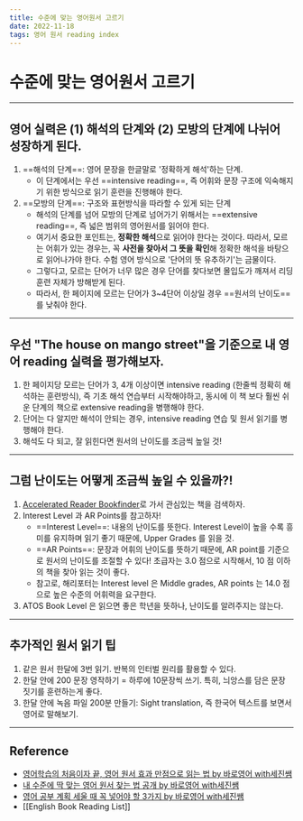 ```yaml
---
title: 수준에 맞는 영어원서 고르기
date: 2022-11-18
tags: 영어 원서 reading index
---
```


# 수준에 맞는 영어원서 고르기

---
## 영어 실력은 (1) 해석의 단계와 (2) 모방의 단계에 나뉘어 성장하게 된다.

1. ==해석의 단계==: 영어 문장을 한글말로 '정확하게 해석'하는 단계. 
	- 이 단계에서는 우선 ==intensive reading==, 즉 어휘와 문장 구조에 익숙해지기 위한 방식으로 읽기 훈련을 진행해야 한다. 
2. ==모방의 단계==: 구조와 표현방식을 따라할 수 있게 되는 단계
	- 해석의 단계를 넘어 모방의 단계로 넘어가기 위해서는 ==extensive reading==, 즉 넓은 범위의 영어원서를 읽어야 한다. 
	- 여기서 중요한 포인트는, **정확한 해석**으로 읽어야 한다는 것이다. 따라서, 모르는 어휘가 있는 경우는, 꼭 **사전을 찾아서 그 뜻을 확인**해 정확한 해석을 바탕으로 읽어나가야 한다. 수험 영어 방식으로 '단어의 뜻 유추하기'는 금물이다.
	- 그렇다고, 모르는 단어가 너무 많은 경우 단어를 찾다보면 몰입도가 깨져서 리딩 훈련 자체가 방해받게 된다.
	- 따라서, 한 페이지에 모르는 단어가 3~4단어 이상일 경우 ==원서의 난이도==를 낮춰야 한다.

---

## 우선  "The house on mango street"을 기준으로 내 영어 reading 실력을 평가해보자.

1. 한 페이지당 모르는 단어가 3, 4개 이상이면 intensive reading (한줄씩 정확히 해석하는 훈련방식), 즉 기초 해석 연습부터 시작해야하고, 동시에 이 책 보다 훨씬 쉬운 단계의 책으로 extensive reading을 병행해야 한다.
2. 단어는 다 알지만 해석이 안되는 경우, intensive reading 연습 및 원서 읽기를 병행해야 한다.
3. 해석도 다 되고, 잘 읽힌다면 원서의 난이도를 조금씩 높일 것!

---

## 그럼 난이도는 어떻게 조금씩 높일 수 있을까?!

1. [Accelerated Reader Bookfinder](https://www.arbookfind.com/default.aspx)로 가서 관심있는 책을 검색하자.
2. Interest Level 과 AR Points를 참고하자!
	- ==Interest Level==: 내용의 난이도를 뜻한다. Interest Level이 높을 수록 흥미를 유지하며 읽기 좋기 때문에, Upper Grades 를 읽을 것.
	- ==AR Points==: 문장과 어휘의 난이도를 뜻하기 때문에, AR point를 기준으로 원서의 난이도를 조절할 수 있다! 초급자는 3.0 점으로 시작해서, 10 점 이하의 책을 찾아 읽는 것이 좋다.
	- 참고로, 해리포터는 Interest level 은 Middle grades, AR points 는 14.0 점으로 높은 수준의 어휘력을 요구한다. 
3. ATOS Book Level 은 읽으면 좋은 학년을 뜻하나, 난이도를 알려주지는 않는다.

---

## 추가적인 원서 읽기 팁

1. 같은 원서 한달에 3번 읽기. 반복의 인터벌 원리를 활용할 수 있다. 
2. 한달 안에 200 문장 영작하기 = 하루에 10문장씩 쓰기. 특히, 늬앙스를 담은 문장 짓기를 훈련하는게 좋다.
3. 한달 안에 녹음 파일 200분 만들기: Sight translation, 즉 한국어 텍스트를 보면서 영어로 말해보기. 

---
## Reference

- [영어학습의 처음이자 끝, 영어 원서 효과 만점으로 읽는 법 by 바로영어 with세진쌤](https://youtu.be/ntqtBe-OzWc)
- [내 수준에 딱 맞는 영어 원서 찾는 법 공개 by 바로영어 with세진쌤](https://youtu.be/MsXTbyVCi20)
- [영어 공부 계획 세울 때 꼭 넣어야 할 3가지 by 바로영어 with세진쌤](https://youtu.be/FP3MR6YbOf8)
- [[English Book Reading List]]
